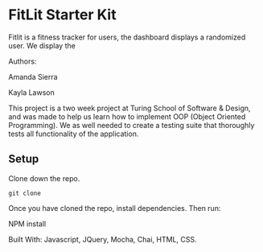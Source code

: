 # FitLit Starter Kit

Fitlit is a fitness tracker for users, the dashboard displays a randomized user. We display the  

Authors: 

Amanda Sierra 

Kayla Lawson

This project is a two week project at Turing School of Software & Design, and was made to help us learn how to implement OOP (Object Oriented Programming). We as well needed to create a testing suite that thoroughly tests all functionality of the application.

## Setup

Clone down the repo.

``git clone``

Once you have cloned the repo, install dependencies. Then run:

NPM install

Built With:
Javascript,
JQuery,
Mocha,
Chai,
HTML,
CSS.
